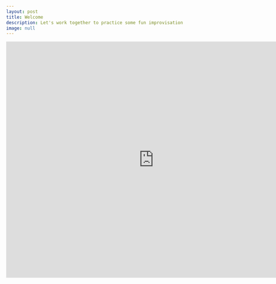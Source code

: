 ```yaml
---
layout: post
title: Welcome
description: Let's work together to practice some fun improvisation
image: null
---
```

<iframe width="800" height="640" src="https://www.youtube.com/embed/FO6Go5Y5XSs" frameborder="0" allow="accelerometer; autoplay; encrypted-media; gyroscope; picture-in-picture" allowfullscreen align="middle"></iframe>
